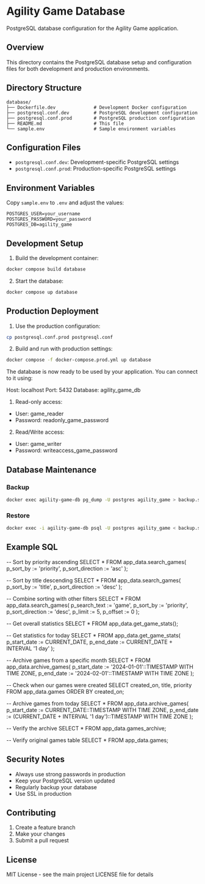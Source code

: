 # Agility Game Database

PostgreSQL database configuration for the Agility Game application.

## Overview

This directory contains the PostgreSQL database setup and configuration files for both development and production environments.

## Directory Structure

```
database/
├── Dockerfile.dev              # Development Docker configuration
├── postgresql.conf.dev         # PostgreSQL development configuration
├── postgresql.conf.prod        # PostgreSQL production configuration
├── README.md                   # This file
└── sample.env                  # Sample environment variables
```

## Configuration Files

- `postgresql.conf.dev`: Development-specific PostgreSQL settings
- `postgresql.conf.prod`: Production-specific PostgreSQL settings

## Environment Variables

Copy `sample.env` to `.env` and adjust the values:

```env
POSTGRES_USER=your_username
POSTGRES_PASSWORD=your_password
POSTGRES_DB=agility_game
```

## Development Setup

1. Build the development container:
```bash
docker compose build database
```

2. Start the database:
```bash
docker compose up database
```

## Production Deployment

1. Use the production configuration:
```bash
cp postgresql.conf.prod postgresql.conf
```

2. Build and run with production settings:
```bash
docker compose -f docker-compose.prod.yml up database
```

The database is now ready to be used by your application. You can connect to it using:

Host: localhost
Port: 5432
Database: agility_game_db

1. Read-only access:
- User: game_reader
- Password: readonly_game_password

2. Read/Write access:
- User: game_writer
- Password: writeaccess_game_password

## Database Maintenance

### Backup
```bash
docker exec agility-game-db pg_dump -U postgres agility_game > backup.sql
```

### Restore
```bash
docker exec -i agility-game-db psql -U postgres agility_game < backup.sql
```

## Example SQL

-- Sort by priority ascending
SELECT * FROM app_data.search_games(
    p_sort_by := 'priority',
    p_sort_direction := 'asc'
);

-- Sort by title descending
SELECT * FROM app_data.search_games(
    p_sort_by := 'title',
    p_sort_direction := 'desc'
);

-- Combine sorting with other filters
SELECT * FROM app_data.search_games(
    p_search_text := 'game',
    p_sort_by := 'priority',
    p_sort_direction := 'desc',
    p_limit := 5,
    p_offset := 0
);

-- Get overall statistics
SELECT * FROM app_data.get_game_stats();

-- Get statistics for today
SELECT * FROM app_data.get_game_stats(
    p_start_date := CURRENT_DATE,
    p_end_date := CURRENT_DATE + INTERVAL '1 day'
);

-- Archive games from a specific month
SELECT * FROM app_data.archive_games(
    p_start_date := '2024-01-01'::TIMESTAMP WITH TIME ZONE,
    p_end_date := '2024-02-01'::TIMESTAMP WITH TIME ZONE
);

-- Check when our games were created
SELECT created_on, title, priority 
FROM app_data.games 
ORDER BY created_on;

-- Archive games from today
SELECT * FROM app_data.archive_games(
    p_start_date := CURRENT_DATE::TIMESTAMP WITH TIME ZONE,
    p_end_date := (CURRENT_DATE + INTERVAL '1 day')::TIMESTAMP WITH TIME ZONE
);

-- Verify the archive
SELECT * FROM app_data.games_archive;

-- Verify original games table
SELECT * FROM app_data.games;

## Security Notes

- Always use strong passwords in production
- Keep your PostgreSQL version updated
- Regularly backup your database
- Use SSL in production

## Contributing

1. Create a feature branch
2. Make your changes
3. Submit a pull request

## License

MIT License - see the main project LICENSE file for details
